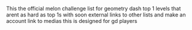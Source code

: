 This the official melon challenge list
for geometry dash top 1 levels that arent as hard as top 1s
with soon external links to other lists
and make an account
link to medias
this is designed for gd players
